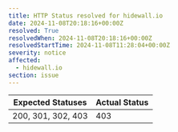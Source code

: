 ```yaml
---
title: HTTP Status resolved for hidewall.io
date: 2024-11-08T20:18:16+00:00Z
resolved: True
resolvedWhen: 2024-11-08T20:18:16+00:00Z
resolvedStartTime: 2024-11-08T11:28:04+00:00Z
severity: notice
affected:
  - hidewall.io
section: issue
---
```


| Expected Statuses | Actual Status  |
|-------------------|----------------|
| 200, 301, 302, 403 | 403 |
